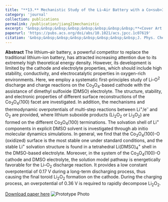 ```yaml
---
title: "**13.** Mechanistic Study of the Li–Air Battery with a Co<sub>3</sub>O<sub>4</sub> Cathode and Dimethyl Sulfoxide Electrolyte"
category: 'journal'
collection: publications
permalink: /publication/jiang21mechanistic
excerpt: "&nbsp;&nbsp;&nbsp;&nbsp;&nbsp;&nbsp;&nbsp;&nbsp;**<Cover Art Invitation>**   <br/>&nbsp;&nbsp;&nbsp;&nbsp;&nbsp;&nbsp;&nbsp;&nbsp;**Zhen Jiang**, and Andrew M. Rappe"
paperurl: 'https://pubs.acs.org/doi/abs/10.1021/acs.jpcc.1c07619'
citation: '&nbsp;&nbsp;&nbsp;&nbsp;&nbsp;&nbsp;&nbsp;&nbsp;J. Phys. Chem. C 125(40), 21873-21881 (2021)'
---
```

**Abstract** The lithium–air battery, a powerful competitor to replace the traditional lithium-ion battery, has attracted increasing attention due to its extremely high theoretical energy density. However, its development is limited by the cathode and electrolyte properties, which should include high stability, conductivity, and electrocatalytic properties in oxygen-rich environments. Here, we employ a systematic first-principles study of Li–O<sup>2</sup> discharge and charge reactions on the Co<sub>3</sub>O<sub>4</sub>-based cathode with the assistance of dimethyl sulfoxide (DMSO) electrolyte. The structure, stability, and electronic properties of different surface reconstructions of the Co<sub>3</sub>O<sub>4</sub>(100) facet are investigated. In addition, the mechanisms and thermodynamic overpotentials of multi-step reactions between Li<sup>+</sup>/e<sup>–</sup> and O<sub>2</sub> are provided, where lithium suboxide products (Li<sub>2</sub>O<sub>2</sub> or Li<sub>3</sub>O<sub>2</sub>) are formed on the different Co<sub>3</sub>O<sub>4</sub>(100) terminations. The solvation shell of Li<sup>+</sup> components in explicit DMSO solvent is investigated through ab initio molecular dynamics simulations. In general, we find that the Co<sub>3</sub>O<sub>4</sub>(100)-O (oxidized) surface is the most stable one under standard conditions, and the stable Li<sup>+</sup> solvation structure is found in a tetrahedral Li(DMSO)<sub>4</sub><sup>+</sup> shell in the DMSO-based electrolyte. Moreover, in the system of the Co<sub>3</sub>O<sub>4</sub>(100)-O cathode and DMSO electrolyte, the solution model pathway is energetically favorable for the Li–O<sub>2</sub> discharge reaction. It provides a low constant overpotential of 0.17 V during a long-term discharging process, thus causing the final toroid Li<sub>2</sub>O<sub>2</sub> formation on the cathode. During the charging process, an overpotential of 0.36 V is required to rapidly decompose Li<sub>2</sub>O<sub>2</sub>.

[Download paper here](https://github.com/ZhenJiang16/personal/tree/master/files/jiang21mechanistic.pdf)
![Prototype Photo]({{site.baseurl}}/images/jiang21mechanistic.jpg)
